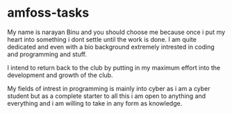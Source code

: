 # amfoss-tasks

My name is narayan Binu and you should choose me because once i put my heart into something i dont settle until the work is done. I am quite dedicated and even with a bio background extremely intrested in coding and programming and stuff.

I intend to return back to the club by putting in my maximum effort into the development and growth of the club.

My fields of intrest in programming is mainly into cyber as i am a cyber student but as a complete starter to all this i am open to anything and everything and i am willing to take in any form as knowledge.

